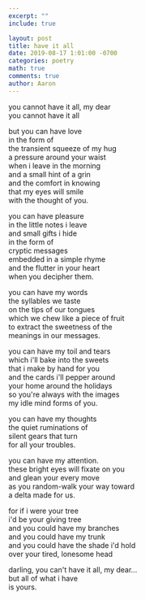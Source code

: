 ```yaml
---
excerpt: ""
include: true

layout: post
title: have it all 
date: 2019-08-17 1:01:00 -0700
categories: poetry
math: true
comments: true
author: Aaron
---
```






you cannot have it all, my dear  
you cannot have it all  

but you can have love  
in the form of  
the transient squeeze of my hug  
a pressure around your waist  
when i leave in the morning  
and a small hint of a grin  
and the comfort in knowing  
that my eyes will smile  
with the thought of you.  

you can have pleasure  
in the little notes i leave  
and small gifts i hide  
in the form of  
cryptic messages  
embedded in a simple rhyme  
and the flutter in your heart  
when you decipher them.  

you can have my words  
the syllables we taste  
on the tips of our tongues  
which we chew like a piece of fruit  
to extract the sweetness of the  
meanings in our messages.  

you can have my toil and tears  
which i'll bake into the sweets  
that i make by hand for you  
and the cards i'll pepper around  
your home around the holidays  
so you're always with the images  
my idle mind forms of you.  

you can have my thoughts  
the quiet ruminations of  
silent gears that turn  
for all your troubles.  

you can have my attention.  
these bright eyes will fixate on you  
and glean your every move  
as you random-walk your way toward  
a delta made for us.  

for if i were your tree  
i'd be your giving tree  
and you could have my branches  
and you could have my trunk  
and you could have the shade i'd hold  
over your tired, lonesome head  

darling, you can't have it all, my dear...  
but all of what i have  
is yours.
